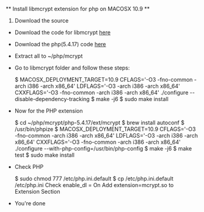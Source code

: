 ** Install libmcrypt extension for php on MACOSX 10.9 **

1. Download the source

- Download the code for libmcrypt [here](http://sourceforge.net/projects/mcrypt/files/Libmcrypt/2.5.8/)

- Download the php(5.4.17) code [here](http://museum.php.net/php5/php-5.4.17.tar.bz2)

- Extract all to ~/php/mcrypt

- Go to libmcrypt folder and follow these steps:

    $ MACOSX_DEPLOYMENT_TARGET=10.9 CFLAGS='-O3 -fno-common -arch i386 -arch x86_64' LDFLAGS='-O3 -arch i386 -arch x86_64' CXXFLAGS='-O3 -fno-common -arch i386 -arch x86_64' ./configure --disable-dependency-tracking
    $ make -j6
    $ sudo make install

- Now for the PHP extension

    $ cd ~/php/mcrypt/php-5.4.17/ext/mcrypt
    $ brew install autoconf
    $ /usr/bin/phpize
    $ MACOSX_DEPLOYMENT_TARGET=10.9 CFLAGS='-O3 -fno-common -arch i386 -arch x86_64' LDFLAGS='-O3 -arch i386 -arch x86_64' CXXFLAGS='-O3 -fno-common -arch i386 -arch x86_64' ./configure --with-php-config=/usr/bin/php-config
    $ make -j6
    $ make test
    $ sudo make install

- Check PHP
    
    $ sudo chmod 777 /etc/php.ini.default
    $ cp /etc/php.ini.default /etc/php.ini
	Check enable_dl = On
	Add extension=mcrypt.so to Extension Section

- You're done